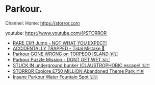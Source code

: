 # Parkour.
Channel:
Home: https://storror.com

youtube: https://www.youtube.com/@STORROR
- [RARE Cliff Jump - NOT WHAT YOU EXPECT!](https://youtu.be/Oj1CRPgiVkQ)
- [ACCIDENTALLY TRAPPED - Tidal Mistake 🌊](https://youtu.be/pTfXUlO9ndk)
- [Parkour GONE WRONG on TORPEDO ISLAND 🇵🇱](https://youtu.be/u0RlXRQqelQ)
- [Parkour Puzzle Mission - DONT GET WET 🇳🇱](https://youtu.be/XI1aEPRmm-I)
- [STUCK IN underground bunker (CLAUSTROPHOBIC escape) 🇦🇹](https://youtu.be/sGA2jgIwmSY)
- [STORROR Explore £750 MILLION Abandoned Theme Park 🇹🇷](https://youtu.be/newVEGY21bc)
- [Insane Parkour Water Fountain Spot 🇪🇸](https://youtu.be/t80v4ATFSK0)
